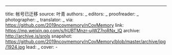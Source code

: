 -------------
title: 帐号已迁移
source: 叶青
authors: _
editors: _
proofreader: _
photographer: _
translator: _
via: https://github.com/2019ncovmemory/nCovMemory
link: https://mp.weixin.qq.com/s/hUBTMnzr-ujWZ7roRNx_lQ
archive: http://archive.is/srols
snapshot: https://github.com/2019ncovmemory/nCovMemory/blob/master/archive/jpg/1924.jpg
lead: _
cover: -
